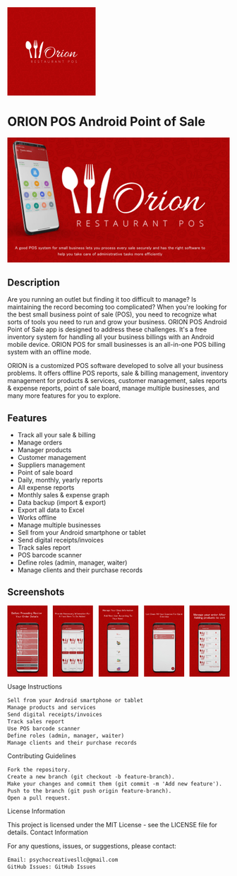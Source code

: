 <img src="https://github.com/fahaddhabib/Orion-Restaurant-POS/blob/main/assets/logo.jpg" alt="App Logo" width="200">

# ORION POS Android Point of Sale

<img src="https://github.com/fahaddhabib/Orion-Restaurant-POS/blob/main/assets/banner.jpg" alt="App Banner" width="600">

## Description

Are you running an outlet but finding it too difficult to manage? Is maintaining the record becoming too complicated? When you're looking for the best small business point of sale (POS), you need to recognize what sorts of tools you need to run and grow your business. ORION POS Android Point of Sale app is designed to address these challenges. It's a free inventory system for handling all your business billings with an Android mobile device. ORION POS for small businesses is an all-in-one POS billing system with an offline mode.

ORION is a customized POS software developed to solve all your business problems. It offers offline POS reports, sale & billing management, inventory management for products & services, customer management, sales reports & expense reports, point of sale board, manage multiple businesses, and many more features for you to explore.

## Features

- Track all your sale & billing
- Manage orders
- Manager products
- Customer management
- Suppliers management
- Point of sale board
- Daily, monthly, yearly reports
- All expense reports
- Monthly sales & expense graph
- Data backup (import & export)
- Export all data to Excel
- Works offline
- Manage multiple businesses
- Sell from your Android smartphone or tablet
- Send digital receipts/invoices
- Track sales report
- POS barcode scanner
- Define roles (admin, manager, waiter)
- Manage clients and their purchase records

## Screenshots

<div style="display: flex; justify-content: space-between;">
    <img src="https://github.com/fahaddhabib/Orion-Restaurant-POS/blob/main/assets/1.jpg" alt="Screenshot 1" width="18%">
    <img src="https://github.com/fahaddhabib/Orion-Restaurant-POS/blob/main/assets/2.jpg" alt="Screenshot 1" width="18%">
    <img src="https://github.com/fahaddhabib/Orion-Restaurant-POS/blob/main/assets/3.jpg" alt="Screenshot 1" width="18%">
    <img src="https://github.com/fahaddhabib/Orion-Restaurant-POS/blob/main/assets/4.jpg" alt="Screenshot 1" width="18%">
    <img src="https://github.com/fahaddhabib/Orion-Restaurant-POS/blob/main/assets/5.jpg" alt="Screenshot 1" width="18%">
</div>

Usage Instructions

    Sell from your Android smartphone or tablet
    Manage products and services
    Send digital receipts/invoices
    Track sales report
    Use POS barcode scanner
    Define roles (admin, manager, waiter)
    Manage clients and their purchase records

Contributing Guidelines

    Fork the repository.
    Create a new branch (git checkout -b feature-branch).
    Make your changes and commit them (git commit -m 'Add new feature').
    Push to the branch (git push origin feature-branch).
    Open a pull request.

License Information

This project is licensed under the MIT License - see the LICENSE file for details.
Contact Information

For any questions, issues, or suggestions, please contact:

    Email: psychocreativesllc@gmail.com
    GitHub Issues: GitHub Issues
